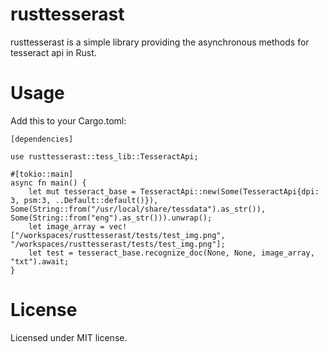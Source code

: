 # rusttesserast
rusttesserast is a simple library providing the asynchronous methods for tesseract api in Rust.
# Usage
Add this to your Cargo.toml:
```
[dependencies]
```
```
use rusttesserast::tess_lib::TesseractApi;

#[tokio::main]
async fn main() {
    let mut tesseract_base = TesseractApi::new(Some(TesseractApi{dpi: 3, psm:3, ..Default::default()}), Some(String::from("/usr/local/share/tessdata").as_str()), Some(String::from("eng").as_str())).unwrap();
    let image_array = vec!["/workspaces/rusttesserast/tests/test_img.png", "/workspaces/rusttesserast/tests/test_img.png"];
    let test = tesseract_base.recognize_doc(None, None, image_array, "txt").await;
}

```
# License
Licensed under MIT license.